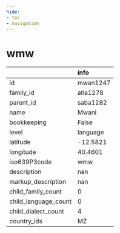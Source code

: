 ```yaml
---
hide:
- toc
- navigation
---
```

# wmw
|                      | info     |
|:---------------------|:---------|
| id                   | mwan1247 |
| family_id            | atla1278 |
| parent_id            | saba1282 |
| name                 | Mwani    |
| bookkeeping          | False    |
| level                | language |
| latitude             | -12.5821 |
| longitude            | 40.4601  |
| iso639P3code         | wmw      |
| description          | nan      |
| markup_description   | nan      |
| child_family_count   | 0        |
| child_language_count | 0        |
| child_dialect_count  | 4        |
| country_ids          | MZ       |